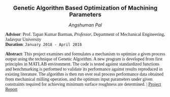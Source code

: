 <p align="center">
  <font size="4"><b>Genetic Algorithm Based Optimization of Machining Parameters</b><br/></font>
</p>

<p align="center">
  <i>Angshuman Pal</i><br/>
</p>

<span style="font-family:Garamond;">**Advisor**: Prof. Tapan Kumar Barman, <i>Professor</i>, Department of Mechanical Engineering, Jadavpur University<br/>**Duration**: `January 2018 - April 2018`<br/></span>


<span style="font-family:Garamond;">**Abstract**: This project examines and formulates a mechanism to optimize a given process output using the technique of Genetic Algorithm. A new program is developed from first principles in MATLAB environment. The code is tested against standardized functions and benchmarking is performed to validate its performance against results reproduced in existing literature. The algorithm is then run over real process performance data obtained from mechanical milling operation, and the optimum input parameters under given constraints required for achieving minimum surface roughness are determined. | [Project Report](https://drive.google.com/file/d/1NLoW8r8a_-SmLYdVhczwRz4kUO1cv8c1/view?usp=sharing)</span>
